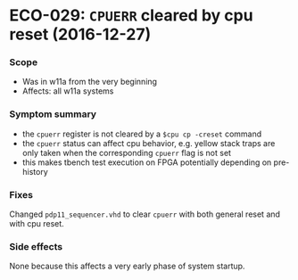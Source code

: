 # ECO-029:  `CPUERR` cleared by cpu reset (2016-12-27)

### Scope
- Was in w11a from the very beginning
- Affects: all w11a systems

### Symptom summary
- the `cpuerr` register is not cleared by a `$cpu cp -creset` command
- the `cpuerr` status can affect cpu behavior, e.g. yellow stack traps are
  only taken when the corresponding `cpuerr` flag is not set
- this makes tbench test execution on FPGA potentially depending on pre-history

### Fixes
Changed `pdp11_sequencer.vhd` to clear `cpuerr` with both general reset and 
with cpu reset.

### Side effects
None because this affects a very early phase of system startup.
